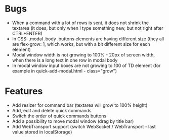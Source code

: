 # Bugs

- When a command with a lot of rows is sent, it does not shrink the textarea (it does, but only when I type something new, but not right after CTRL+ENTER)
- In CSS: .modal .body .buttons elements are having different size (they all are flex-grow: 1, which works, but with a bit different size for each element)
- Modal window width is not growing to 100% - 20px of screen width, when there is a long text in one row in modal body
- In modal window input boxes are not growing to 100 of TD element (for example in quick-add-modal.html - class="grow")

# Features

- Add resizer for command bar (textarea will grow to 100% height)
- Add, edit and delete quick commands
- Switch the order of quick commands buttons
- Add a possibility to move modal window (drag by title bar)
- Add WebTransport support (switch WebSocket / WebTransport - last value stored in localStorage)
